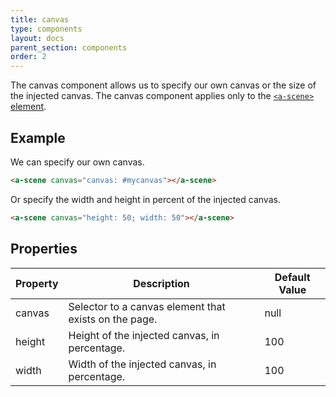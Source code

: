 ```yaml
---
title: canvas
type: components
layout: docs
parent_section: components
order: 2
---
```


The canvas component allows us to specify our own canvas or the size of the injected canvas. The canvas component applies only to the [`<a-scene>` element][scene].

## Example

We can specify our own canvas.

```html
<a-scene canvas="canvas: #mycanvas"></a-scene>
```

Or specify the width and height in percent of the injected canvas.

```html
<a-scene canvas="height: 50; width: 50"></a-scene>
```

## Properties

| Property | Description                                           | Default Value |
|----------|-------------------------------------------------------|---------------|
| canvas   | Selector to a canvas element that exists on the page. | null          |
| height   | Height of the injected canvas, in percentage.         | 100           |
| width    | Width of the injected canvas, in percentage.          | 100           |

[scene]: ../core/scene.md
